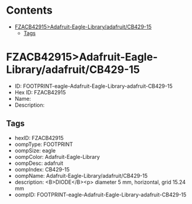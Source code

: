 



Contents
========

* [FZACB42915>Adafruit-Eagle-Library/adafruit/CB429-15](#fzacb42915adafruit-eagle-libraryadafruitcb429-15)
	* [Tags](#tags)

# FZACB42915>Adafruit-Eagle-Library/adafruit/CB429-15

- ID: FOOTPRINT-eagle-Adafruit-Eagle-Library-adafruit-CB429-15
- Hex ID: FZACB42915
- Name: 
- Description: 

## Tags

- hexID: FZACB42915
- oompType: FOOTPRINT
- oompSize: eagle
- oompColor: Adafruit-Eagle-Library
- oompDesc: adafruit
- oompIndex: CB429-15
- oompName: Adafruit-Eagle-Library/adafruit/CB429-15
- description: &lt;B&gt;DIODE&lt;/B&gt;&lt;p&gt;
diameter 5 mm, horizontal, grid 15.24 mm
- oompID: FOOTPRINT-eagle-Adafruit-Eagle-Library-adafruit-CB429-15
